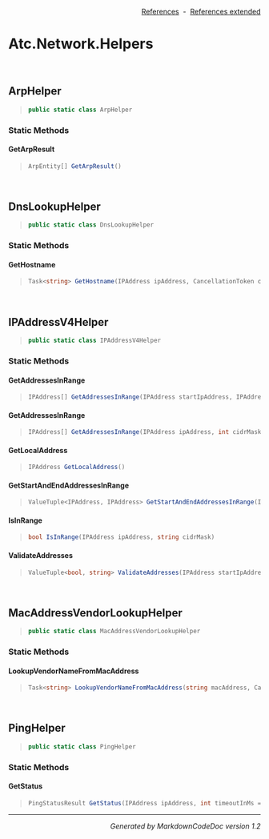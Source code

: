 <div style='text-align: right'>

[References](Index.md)&nbsp;&nbsp;-&nbsp;&nbsp;[References extended](IndexExtended.md)
</div>

# Atc.Network.Helpers

<br />

## ArpHelper

>```csharp
>public static class ArpHelper
>```

### Static Methods

#### GetArpResult
>```csharp
>ArpEntity[] GetArpResult()
>```

<br />

## DnsLookupHelper

>```csharp
>public static class DnsLookupHelper
>```

### Static Methods

#### GetHostname
>```csharp
>Task<string> GetHostname(IPAddress ipAddress, CancellationToken cancellationToken)
>```

<br />

## IPAddressV4Helper

>```csharp
>public static class IPAddressV4Helper
>```

### Static Methods

#### GetAddressesInRange
>```csharp
>IPAddress[] GetAddressesInRange(IPAddress startIpAddress, IPAddress endIpAddress)
>```
#### GetAddressesInRange
>```csharp
>IPAddress[] GetAddressesInRange(IPAddress ipAddress, int cidrMaskLength)
>```
#### GetLocalAddress
>```csharp
>IPAddress GetLocalAddress()
>```
#### GetStartAndEndAddressesInRange
>```csharp
>ValueTuple<IPAddress, IPAddress> GetStartAndEndAddressesInRange(IPAddress ipAddress, int cidrMaskLength)
>```
#### IsInRange
>```csharp
>bool IsInRange(IPAddress ipAddress, string cidrMask)
>```
#### ValidateAddresses
>```csharp
>ValueTuple<bool, string> ValidateAddresses(IPAddress startIpAddress, IPAddress endIpAddress)
>```

<br />

## MacAddressVendorLookupHelper

>```csharp
>public static class MacAddressVendorLookupHelper
>```

### Static Methods

#### LookupVendorNameFromMacAddress
>```csharp
>Task<string> LookupVendorNameFromMacAddress(string macAddress, CancellationToken cancellationToken = null)
>```

<br />

## PingHelper

>```csharp
>public static class PingHelper
>```

### Static Methods

#### GetStatus
>```csharp
>PingStatusResult GetStatus(IPAddress ipAddress, int timeoutInMs = 1000)
>```
<hr /><div style='text-align: right'><i>Generated by MarkdownCodeDoc version 1.2</i></div>
